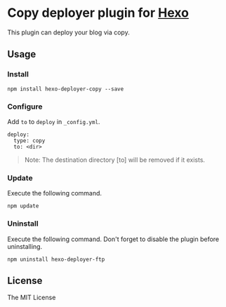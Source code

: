 # Copy deployer plugin for [Hexo](http://zespia.tw/hexo/)

This plugin can deploy your blog via copy.

## Usage

### Install 

```
npm install hexo-deployer-copy --save
```

### Configure

Add `to` to `deploy` in `_config.yml`.

```
deploy:
  type: copy
  to: <dir>
```

> Note: The destination directory [to] will be removed if it exists. 

### Update

Execute the following command.

```
npm update
```

### Uninstall

Execute the following command. Don't forget to disable the plugin before uninstalling.

```
npm uninstall hexo-deployer-ftp
```

[Hexo]: http://zespia.tw/hexo

## License

The MIT License